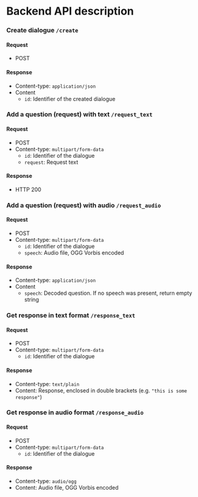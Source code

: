 # Backend API description


### Create dialogue `/create`
#### Request
* POST

#### Response
* Content-type: `application/json`
* Content
    * `id`: Identifier of the created dialogue


### Add a question (request) with text `/request_text`
#### Request
* POST
* Content-type: `multipart/form-data`
    * `id`: Identifier of the dialogue
    * `request`: Request text

#### Response
* HTTP 200


### Add a question (request) with audio `/request_audio`
#### Request
* POST
* Content-type: `multipart/form-data`
    * `id`: Identifier of the dialogue
    * `speech`: Audio file, OGG Vorbis encoded

#### Response
* Content-type: `application/json`
* Content
    * `speech`: Decoded question. If no speech was present, return empty string


### Get response in text format `/response_text`
#### Request
* POST
* Content-type: `multipart/form-data`
    * `id`: Identifier of the dialogue

#### Response
* Content-type: `text/plain`
* Content: Response, enclosed in double brackets (e.g. `"this is some response"`)


### Get response in audio format `/response_audio`
#### Request
* POST
* Content-type: `multipart/form-data`
    * `id`: Identifier of the dialogue

#### Response
* Content-type: `audio/ogg`
* Content: Audio file, OGG Vorbis encoded
